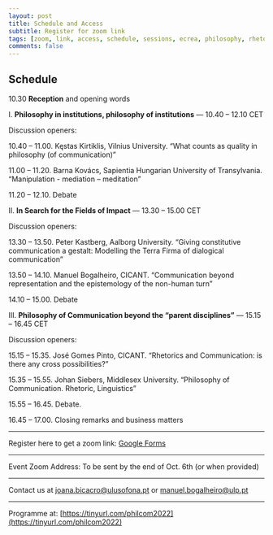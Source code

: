 ```yaml
---
layout: post
title: Schedule and Access
subtitle: Register for zoom link
tags: [zoom, link, access, schedule, sessions, ecrea, philosophy, rhetoric, communication]
comments: false
---
```




## Schedule

10.30 **Reception** and opening words


I.       **Philosophy in institutions, philosophy of institutions** — 10.40 – 12.10 CET


Discussion openers: 


10.40 – 11.00. Kęstas Kirtiklis, Vilnius University. “What counts as quality in philosophy (of communication)” 


11.00 – 11.20. Barna Kovács, Sapientia Hungarian University of Transylvania. “Manipulation - mediation – meditation”


11.20 – 12.10. Debate


II.       **In Search for the Fields of Impact** — 13.30 – 15.00 CET


Discussion openers: 


13.30 – 13.50. Peter Kastberg, Aalborg University. “Giving constitutive communication a gestalt: Modelling the Terra Firma of dialogical communication”


13.50 – 14.10. Manuel Bogalheiro, CICANT. “Communication beyond representation and the epistemology of the non-human turn”


14.10 – 15.00. Debate


III.      **Philosophy of Communication beyond the “parent disciplines”** — 15.15 – 16.45 CET 


Discussion openers:


15.15 – 15.35. José Gomes Pinto, CICANT. “Rhetorics and Communication: is there any cross possibilities?”


15.35 – 15.55. Johan Siebers, Middlesex University. “Philosophy of Communication. Rhetoric, Linguistics”


15.55 – 16.45. Debate.


16.45 – 17.00. Closing remarks and business matters



---


Register here to get a zoom link: [Google Forms](https://forms.gle/EnFbRLEA5t94eAiaA)


---
Event Zoom Address: To be sent by the end of Oct. 6th (or when provided)


---
Contact us at [joana.bicacro@ulusofona.pt](mailto:joana.bicacro@ulusofona.pt) or [manuel.bogalheiro@ulp.pt](mailto:manuel.bogalheiro@ulp.pt) 


---
Programme at: [https://tinyurl.com/philcom2022](https://tinyurl.com/philcom2022)
